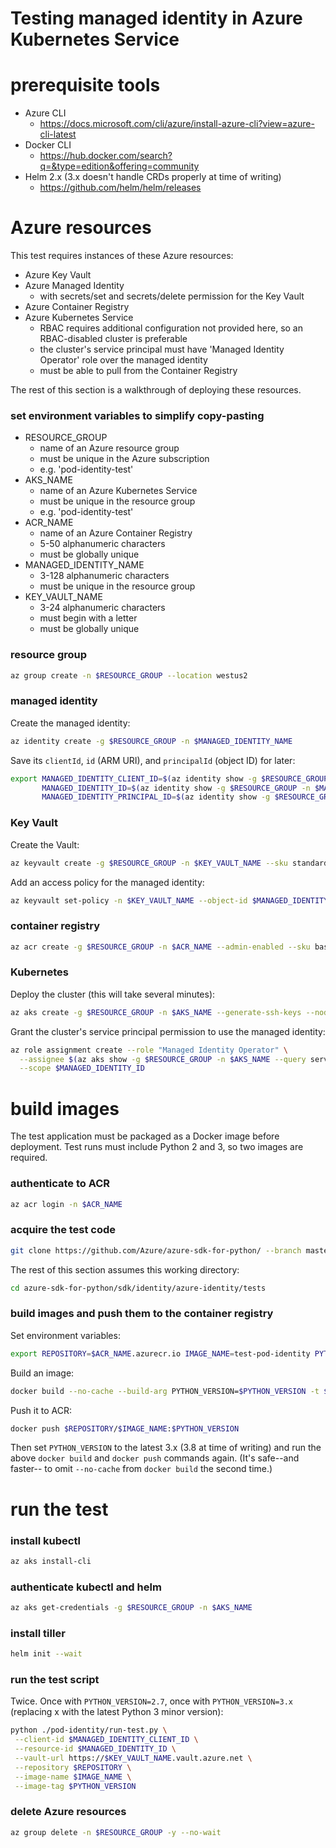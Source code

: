# Testing managed identity in Azure Kubernetes Service

# prerequisite tools
- Azure CLI
  - https://docs.microsoft.com/cli/azure/install-azure-cli?view=azure-cli-latest
- Docker CLI
  - https://hub.docker.com/search?q=&type=edition&offering=community
- Helm 2.x (3.x doesn't handle CRDs properly at time of writing)
  - https://github.com/helm/helm/releases


# Azure resources
This test requires instances of these Azure resources:
- Azure Key Vault
- Azure Managed Identity
  - with secrets/set and secrets/delete permission for the Key Vault
- Azure Container Registry
- Azure Kubernetes Service
  - RBAC requires additional configuration not provided here, so an RBAC-disabled cluster is preferable
  - the cluster's service principal must have 'Managed Identity Operator' role over the managed identity
  - must be able to pull from the Container Registry

The rest of this section is a walkthrough of deploying these resources.

### set environment variables to simplify copy-pasting
- RESOURCE_GROUP
  - name of an Azure resource group
  - must be unique in the Azure subscription
  - e.g. 'pod-identity-test'
- AKS_NAME
  - name of an Azure Kubernetes Service
  - must be unique in the resource group
  - e.g. 'pod-identity-test'
- ACR_NAME
  - name of an Azure Container Registry
  - 5-50 alphanumeric characters
  - must be globally unique
- MANAGED_IDENTITY_NAME
  - 3-128 alphanumeric characters
  - must be unique in the resource group
- KEY_VAULT_NAME
  - 3-24 alphanumeric characters
  - must begin with a letter
  - must be globally unique

### resource group
```sh
az group create -n $RESOURCE_GROUP --location westus2
```

### managed identity
Create the managed identity:
```sh
az identity create -g $RESOURCE_GROUP -n $MANAGED_IDENTITY_NAME
```

Save its `clientId`, `id` (ARM URI), and `principalId` (object ID) for later:
```sh
export MANAGED_IDENTITY_CLIENT_ID=$(az identity show -g $RESOURCE_GROUP -n $MANAGED_IDENTITY_NAME --query clientId -o tsv) \
       MANAGED_IDENTITY_ID=$(az identity show -g $RESOURCE_GROUP -n $MANAGED_IDENTITY_NAME --query id -o tsv) \
       MANAGED_IDENTITY_PRINCIPAL_ID=$(az identity show -g $RESOURCE_GROUP -n $MANAGED_IDENTITY_NAME --query principalId -o tsv)
```

### Key Vault
Create the Vault:
```sh
az keyvault create -g $RESOURCE_GROUP -n $KEY_VAULT_NAME --sku standard
```

Add an access policy for the managed identity:
```sh
az keyvault set-policy -n $KEY_VAULT_NAME --object-id $MANAGED_IDENTITY_PRINCIPAL_ID --secret-permissions list
```

### container registry
```sh
az acr create -g $RESOURCE_GROUP -n $ACR_NAME --admin-enabled --sku basic
```

### Kubernetes
Deploy the cluster (this will take several minutes):
```sh
az aks create -g $RESOURCE_GROUP -n $AKS_NAME --generate-ssh-keys --node-count 1 --disable-rbac --attach-acr $ACR_NAME
```

Grant the cluster's service principal permission to use the managed identity:
```sh
az role assignment create --role "Managed Identity Operator" \
  --assignee $(az aks show -g $RESOURCE_GROUP -n $AKS_NAME --query servicePrincipalProfile.clientId -o tsv) \
  --scope $MANAGED_IDENTITY_ID
```


# build images
The test application must be packaged as a Docker image before deployment.
Test runs must include Python 2 and 3, so two images are required.

### authenticate to ACR
```sh
az acr login -n $ACR_NAME
```

### acquire the test code
```sh
git clone https://github.com/Azure/azure-sdk-for-python/ --branch master --single-branch --depth 1
```

The rest of this section assumes this working directory:
```sh
cd azure-sdk-for-python/sdk/identity/azure-identity/tests
```

### build images and push them to the container registry
Set environment variables:
```sh
export REPOSITORY=$ACR_NAME.azurecr.io IMAGE_NAME=test-pod-identity PYTHON_VERSION=2.7
```

Build an image:
```sh
docker build --no-cache --build-arg PYTHON_VERSION=$PYTHON_VERSION -t $REPOSITORY/$IMAGE_NAME:$PYTHON_VERSION ./managed-identity-live
```

Push it to ACR:
```sh
docker push $REPOSITORY/$IMAGE_NAME:$PYTHON_VERSION
```

Then set `PYTHON_VERSION` to the latest 3.x (3.8 at time of writing) and run the
above `docker build` and `docker push` commands again. (It's safe--and faster--
to omit `--no-cache` from `docker build` the second time.)


# run the test

### install kubectl
```sh
az aks install-cli
```

### authenticate kubectl and helm
```sh
az aks get-credentials -g $RESOURCE_GROUP -n $AKS_NAME
```

### install tiller
```sh
helm init --wait
```

### run the test script
Twice. Once with `PYTHON_VERSION=2.7`, once with `PYTHON_VERSION=3.x`
(replacing x with the latest Python 3 minor version):
```sh
python ./pod-identity/run-test.py \
 --client-id $MANAGED_IDENTITY_CLIENT_ID \
 --resource-id $MANAGED_IDENTITY_ID \
 --vault-url https://$KEY_VAULT_NAME.vault.azure.net \
 --repository $REPOSITORY \
 --image-name $IMAGE_NAME \
 --image-tag $PYTHON_VERSION
```

### delete Azure resources
```sh
az group delete -n $RESOURCE_GROUP -y --no-wait
```
